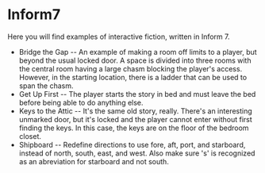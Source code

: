# Inform7
Here you will find examples of interactive fiction, written in Inform 7.

* Bridge the Gap -- An example of making a room off limits to a player, but beyond the usual locked door. A space is divided into three rooms with the central room having a large chasm blocking the player's access. However, in the starting location, there is a ladder that can be used to span the chasm.
* Get Up First -- The player starts the story in bed and must leave the bed before being able to do anything else.
* Keys to the Attic -- It's the same old story, really. There's an interesting unmarked door, but it's locked and the player cannot enter without first finding the keys. In this case, the keys are on the floor of the bedroom closet.
* Shipboard -- Redefine directions to use fore, aft, port, and starboard, instead of north, south, east, and west. Also make sure 's' is recognized as an abreviation for starboard and not south.
